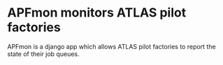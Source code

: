 APFmon monitors ATLAS pilot factories
=====================================

APFmon is a django app which allows ATLAS pilot factories to report the state of their job queues.
